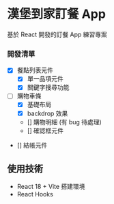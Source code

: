 # 漢堡到家訂餐 App 

基於 React 開發的訂餐 App 練習專案

### 開發清單

- [x] 餐點列表元件
    - [x] 單一品項元件
    - [x] 關鍵字搜尋功能
- [ ] 購物車條
    - [x] 基礎布局
    - [x] backdrop 效果
    - [] 購物明細 (有 bug 待處理)
    - [] 確認框元件
- [] 結帳元件

## 使用技術

* React 18 + Vite 搭建環境
* React Hooks
